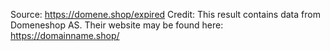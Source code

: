 Source: https://domene.shop/expired
Credit: This result contains data from Domeneshop AS. Their website may be found here: https://domainname.shop/
